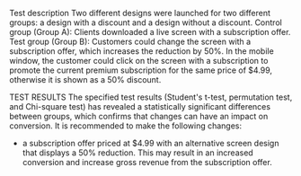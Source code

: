 Test description
Two different designs were launched for two different groups: a design with a discount  and a design without a discount.
Control group (Group A): Clients downloaded a live screen with a subscription offer.
Test group (Group B): Customers could change the screen with a subscription offer, which increases the reduction by 50%. 
In the mobile window, the customer could click on the screen with a subscription to promote the current premium subscription for the same price of $4.99,
otherwise it is shown as a 50% discount.


TEST RESULTS
The specified test results (Student's t-test, permutation test, and Chi-square test) has revealed a statistically significant differences between groups, which confirms that changes can have an impact on conversion.
It is recommended  to make the following changes: 

- a subscription offer priced at $4.99 with an alternative screen design that displays a 50% reduction.
This may result in an increased conversion and increase gross revenue from the subscription offer.


